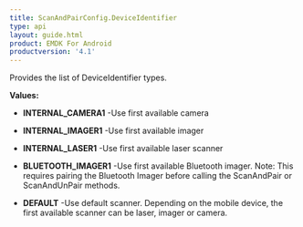 ```yaml
---
title: ScanAndPairConfig.DeviceIdentifier
type: api
layout: guide.html
product: EMDK For Android
productversion: '4.1'
---
```



Provides the list of DeviceIdentifier types.

**Values:**

* **INTERNAL_CAMERA1** -Use first available camera

* **INTERNAL_IMAGER1** -Use first available imager

* **INTERNAL_LASER1** -Use first available laser scanner

* **BLUETOOTH_IMAGER1** -Use first available Bluetooth imager. Note: This requires pairing the 
 Bluetooth Imager before calling the ScanAndPair or ScanAndUnPair methods.

* **DEFAULT** -Use default scanner. Depending on the mobile device, the first available scanner can be laser, imager or camera.









